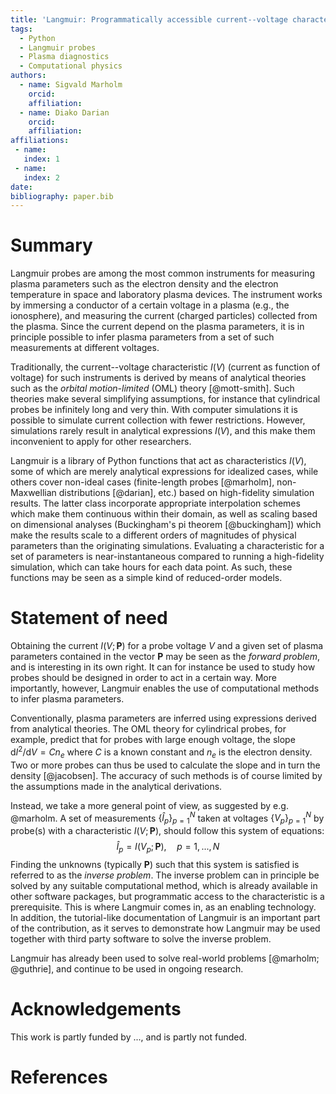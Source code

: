 ```yaml
---
title: 'Langmuir: Programmatically accessible current--voltage characteristics for ideal and non-ideal Langmuir probes'
tags:
  - Python
  - Langmuir probes
  - Plasma diagnostics
  - Computational physics
authors:
  - name: Sigvald Marholm
    orcid: 
    affiliation: 
  - name: Diako Darian
    orcid:
    affiliation: 
affiliations:
 - name: 
   index: 1
 - name: 
   index: 2
date: 
bibliography: paper.bib
---
```


# Summary

Langmuir probes are among the most common instruments for measuring plasma
parameters such as the electron density and the electron temperature in space
and laboratory plasma devices. The instrument works by immersing a
conductor of a certain voltage in a plasma (e.g., the ionosphere), and
measuring the current (charged particles) collected from the plasma. Since the
current depend on the plasma parameters, it is in principle possible to infer
plasma parameters from a set of such measurements at different voltages.

Traditionally, the current--voltage characteristic $I(V)$ (current as function
of voltage) for such instruments is derived by means of analytical theories
such as the *orbital motion-limited* (OML) theory [@mott-smith]. Such theories
make several simplifying assumptions, for instance that cylindrical probes be
infinitely long and very thin. With computer simulations it is possible to
simulate current collection with fewer restrictions. However, simulations
rarely result in analytical expressions $I(V)$, and this make them inconvenient
to apply for other researchers.

Langmuir is a library of Python functions that act as characteristics $I(V)$,
some of which are merely analytical expressions for idealized cases, while
others cover non-ideal cases (finite-length probes [@marholm], non-Maxwellian
distributions [@darian], etc.) based on high-fidelity simulation results. The
latter class incorporate appropriate interpolation schemes which make them
continuous within their domain, as well as scaling based on dimensional
analyses (Buckingham's pi theorem [@buckingham]) which make the results scale
to a different orders of magnitudes of physical parameters than the originating
simulations. Evaluating a characteristic for a set of parameters is
near-instantaneous compared to running a high-fidelity simulation, which can
take hours for each data point. As such, these functions may be seen as a
simple kind of reduced-order models.

# Statement of need

Obtaining the current $I(V; \mathbf P)$ for a probe voltage $V$ and a given set
of plasma parameters contained in the vector $\mathbf P$ may be seen as the
*forward problem*, and is interesting in its own right. It can for instance be
used to study how probes should be designed in order to act in a certain way.
More importantly, however, Langmuir enables the use of computational methods to
infer plasma parameters.

Conventionally, plasma parameters are inferred using expressions derived from
analytical theories. The OML theory for cylindrical probes, for example,
predict that for probes with large enough voltage, the slope
$\mathrm{d}I^2/\mathrm{d}V=Cn_e$ where $C$ is a known constant and $n_e$ is the
electron density. Two or more probes can thus be used to calculate the slope
and in turn the density [@jacobsen]. The accuracy of such methods is of course
limited by the assumptions made in the analytical derivations.

Instead, we take a more general point of view, as suggested by e.g. @marholm. A
set of measurements $\{\hat I_p\}_{p=1}^N$ taken at voltages $\{V_p\}_{p=1}^N$
by probe(s) with a characteristic $I(V; \mathbf P)$, should follow this system
of equations:
$$
    \hat I_p = I(V_p; \mathbf P),\quad p=1,...,N
$$
Finding the unknowns (typically $\mathbf P$) such that this system is satisfied
is referred to as the *inverse problem*. The inverse problem can in principle
be solved by any suitable computational method, which is already available in
other software packages, but programmatic access to the characteristic is a
prerequisite. This is where Langmuir comes in, as an enabling technology. In
addition, the tutorial-like documentation of Langmuir is an important part of
the contribution, as it serves to demonstrate how Langmuir may be used together
with third party software to solve the inverse problem.

Langmuir has already been used to solve real-world problems [@marholm;
@guthrie], and continue to be used in ongoing research.

# Acknowledgements

This work is partly funded by ..., and is partly not funded.

# References
